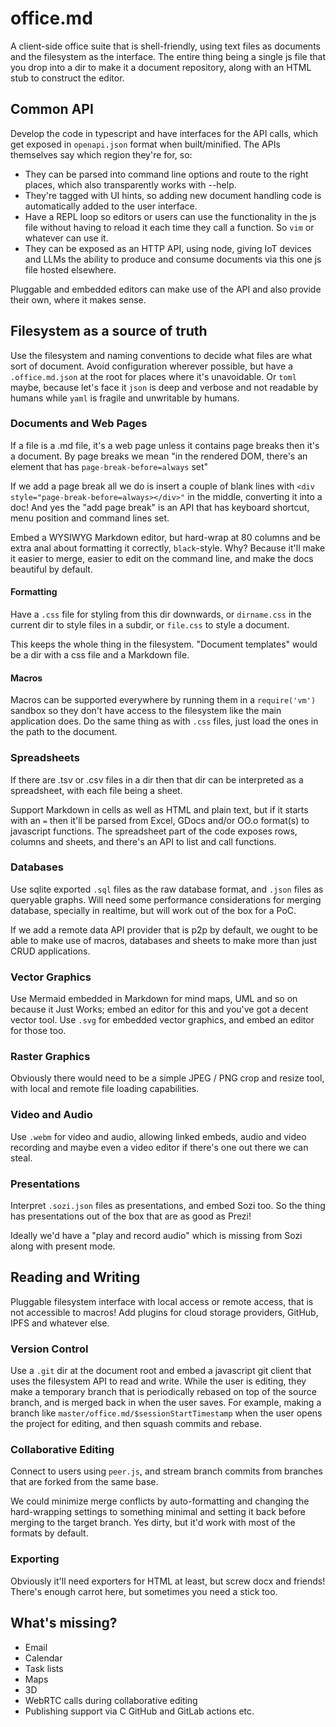 # office.md

A client-side office suite that is shell-friendly, using text files as
documents and the filesystem as the interface. The entire thing being a single
js file that you drop into a dir to make it a document repository, along with
an HTML stub to construct the editor.

## Common API

Develop the code in typescript and have interfaces for the API calls, which
get exposed in `openapi.json` format when built/minified. The APIs themselves
say which region they're for, so:

* They can be parsed into command line options and route to the right places,
  which also transparently works with --help.
* They're tagged with UI hints, so adding new document handling code is
  automatically added to the user interface.
* Have a REPL loop so editors or users can use the functionality in the js
  file without having to reload it each time they call a function. So `vim`
  or whatever can use it.
* They can be exposed as an HTTP API, using node, giving IoT devices and LLMs
  the ability to produce and consume documents via this one js file hosted
  elsewhere.

Pluggable and embedded editors can make use of the API and also provide their
own, where it makes sense.

## Filesystem as a source of truth

Use the filesystem and naming conventions to decide what files are what sort
of document. Avoid configuration wherever possible, but have a
`.office.md.json` at the root for places where it's unavoidable. Or `toml`
maybe, because let's face it `json` is deep and verbose and not readable
by humans while `yaml` is fragile and unwritable by humans.

### Documents and Web Pages

If a file is a .md file, it's a web page unless it contains page breaks then
it's a document. By page breaks we mean "in the rendered DOM, there's an
element that has `page-break-before=always` set"

If we add a page break all we do is insert a couple of blank lines with 
`<div style="page-break-before=always></div>"` in the middle, converting it
into a doc! And yes the "add page break" is an API that has keyboard shortcut,
menu position and command lines set.

Embed a WYSIWYG Markdown editor, but hard-wrap at 80 columns and be extra anal
about formatting it correctly, `black`-style. Why? Because it'll make it
easier to merge, easier to edit on the command line, and make the docs
beautiful by default.

#### Formatting

Have a `.css` file for styling from this dir downwards, or `dirname.css` in the
current dir to style files in a subdir, or `file.css` to style a document.

This keeps the whole thing in the filesystem. "Document templates" would be a
dir with a css file and a Markdown file.

#### Macros

Macros can be supported everywhere by running them in a `require('vm')` sandbox
so they don't have access to the filesystem like the main application does. Do
the same thing as with `.css` files, just load the ones in the path to the
document.

### Spreadsheets

If there are .tsv or .csv files in a dir then that dir can be interpreted as a
spreadsheet, with each file being a sheet.

Support Markdown in cells as well as HTML and plain text, but if it starts with
an `=` then it'll be parsed from Excel, GDocs and/or OO.o format(s) to
javascript functions. The spreadsheet part of the code exposes rows, columns
and sheets, and there's an API to list and call functions.

### Databases

Use sqlite exported `.sql` files as the raw database format, and `.json` files
as queryable graphs. Will need some performance considerations for merging
database, specially in realtime, but will work out of the box for a PoC.

If we add a remote data API provider that is p2p by default, we ought to be
able to make use of macros, databases and sheets to make more than just CRUD
applications.

### Vector Graphics

Use Mermaid embedded in Markdown for mind maps, UML and so on because it Just
Works; embed an editor for this and you've got a decent vector tool. Use
`.svg` for embedded vector graphics, and embed an editor for those too.

### Raster Graphics

Obviously there would need to be a simple JPEG / PNG crop and resize tool,
with local and remote file loading capabilities.

### Video and Audio

Use `.webm` for video and audio, allowing linked embeds, audio and video
recording and maybe even a video editor if there's one out there we can steal.

### Presentations

Interpret `.sozi.json` files as presentations, and embed Sozi too. So the thing
has presentations out of the box that are as good as Prezi!

Ideally we'd have a "play and record audio" which is missing from Sozi along
with present mode.

## Reading and Writing

Pluggable filesystem interface with local access or remote access, that is not
accessible to macros! Add plugins for cloud storage providers, GitHub, IPFS
and whatever else.

### Version Control

Use a `.git` dir at the document root and embed a javascript git client that
uses the filesystem API to read and write. While the user is editing, they
make a temporary branch that is periodically rebased on top of the source
branch, and is merged back in when the user saves. For example, making a branch
like `master/office.md/$sessionStartTimestamp` when the user opens the project
for editing, and then squash commits and rebase.

### Collaborative Editing

Connect to users using `peer.js`, and stream branch commits from branches that
are forked from the same base.

We could minimize merge conflicts by auto-formatting and changing the
hard-wrapping settings to something minimal and setting it back before merging
to the target branch. Yes dirty, but it'd work with most of the formats by
default.

### Exporting

Obviously it'll need exporters for HTML at least, but screw docx and friends!
There's enough carrot here, but sometimes you need a stick too.

## What's missing?

* Email
* Calendar
* Task lists
* Maps
* 3D
* WebRTC calls during collaborative editing
* Publishing support via C GitHub and GitLab actions etc.
